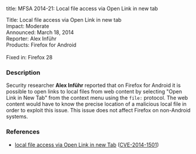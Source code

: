 title: MFSA 2014-21: Local file access via Open Link in new tab

<p>
<span class="label">Title:</span>      Local file access via Open Link in new
tab<br/>
<span class="label">Impact:</span>     Moderate<br/>
<span class="label">Announced:</span>  March 18, 2014<br/>
<span class="label">Reporter:</span>   Alex Inf&#252;hr<br/>
<span class="label">Products:</span>   Firefox for Android<br/>
<br/>
<span class="label">Fixed in:</span>   Firefox 28<br/>
</p>


<h3>Description</h3>

<p>Security researcher <strong>Alex Inf&#252;hr</strong> reported that on
Firefox for Android it is possible to open links to local files from web content
by selecting "Open Link in New Tab" from the context menu using the
<code>file:</code> protocol. The web content would have to know the precise
location of a malicious local file in order to exploit this issue. This issue
does not affect Firefox on non-Android systems.
</p>

<h3>References</h3>

<ul>
  <li><a href="https://bugzilla.mozilla.org/show_bug.cgi?id=960135">
       local file access via Open Link in new Tab</a> (<a href="http://cve.mitre.org/cgi-bin/cvename.cgi?name=CVE-2014-1501" class="ex-ref">CVE-2014-1501</a>)</li>
</ul>



